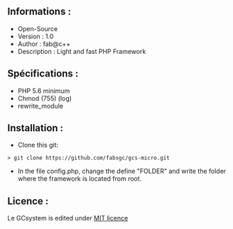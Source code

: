 ﻿Informations :
-----------

* Open-Source
* Version  : 1.0
* Author : fab@c++
* Description : Light and fast PHP Framework

Spécifications :
-----------

* PHP 5.6 minimum
* Chmod (755) (log)
* rewrite_module

Installation :
-----------

* Clone this git:

```text
> git clone https://github.com/fabsgc/gcs-micro.git
```

* In the file config.php, change the define "FOLDER" and write the folder where the framework is located from root. 

Licence :
-----------

Le GCsystem is edited under [MIT licence](http://opensource.org/licenses/MIT)